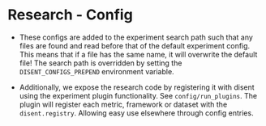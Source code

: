 # Research - Config

- These configs are added to the experiment search path such that any 
  files are found and read before that of the default experiment config.
  This means that if a file has the same name, it will overwrite the default file!
  The search path is overridden by setting the `DISENT_CONFIGS_PREPEND` environment variable.

- Additionally, we expose the research code by registering it with disent using the experiment
  plugin functionality. See `config/run_plugins`. The plugin will register each metric, framework
  or dataset with the `disent.registry`. Allowing easy use elsewhere through config entries.
